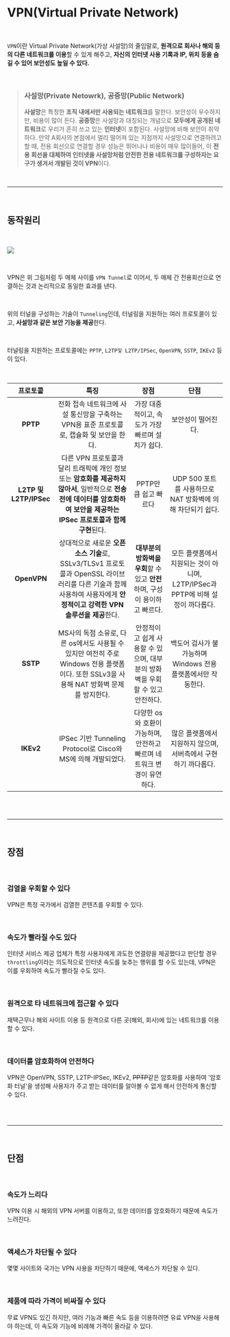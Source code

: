 # **VPN(Virtual Private Network)**

<br>

`VPN`이란 Virtual Private Network(가상 사설망)의 줄임말로, **원격으로 회사나 해외 등의 다른 네트워크를 이용**할 수 있게 해주고, **자신의 인터넷 사용 기록과 IP, 위치 등을 숨길 수 있어 보안성도 높일 수 있다.**


<br>

> ### **사설망(Private Netowrk), 공중망(Public Network)**
> **사설망**은 특정한 **조직 내에서만 사용되는 네트워크**를 말한다. 보안성이 우수하지만, 비용이 많이 든다.
> **공중망**은 사설망과 대칭되는 개념으로 **모두에게 공개된 네트워크**로 우리가 흔히 쓰고 있는 **인터넷**이 포함된다. 사설망에 비해 보안이 취약하다.
> 만약 A회사의 본점에서 멀리 떨어져 있는 지점까지 사설망으로 연결하려고 할 때, 전용 회선으로 연결할 경우 성능은 뛰어나나 비용이 매우 많이들어, 이 **전용 회선을 대체하여 인터넷을 사설망처럼 안전한 전용 네트워크를 구성하자는 요구가 생겨서 개발된 것이 VPN**이다.


<br>

---
<br>

## **동작원리**

<br>

![](https://velog.velcdn.com/images/younghyun/post/9a9dc291-462f-4265-b89c-c09db3377e86/image.png)

<br>

VPN은 위 그림처럼 두 매체 사이를 `VPN Tunnel`로 이어서, 두 매체 간 전용회선으로 연결하는 것과 논리적으로 동일한 효과를 낸다.

<br>

위의 터널을 구성하는 기술이 `Tunneling`인데, 터널링을 지원하는 여러  프로토콜이 있고, **사설망과 같은 보안 기능을 제공**한다.

<br>

터널링을 지원하는 프로토콜에는 `PPTP`, `L2TP및 L2TP/IPSec`, `OpenVPN`, `SSTP`, `IKEv2` 등이 있다.

<br>

|프로토콜|특징|장점|단점|
|:---:|:---:|:---:|:---:|
|**PPTP**|전화 접속 네트워크에 사설 통신망을 구축하는 VPN용 표준 프로토콜로, 캡슐화 및 보안을 한다.|가장 대중적이고, 속도가 가장 빠르며 설치가 쉽다.|보안성이 떨어진다.|
|**L2TP 및 L2TP/IPSec**|다른 VPN 프로토콜과 달리 트래픽에 개인 정보 또는 **암호화를 제공하지 않아서**, 일반적으로 **전송 전에 데이터를 암호화하여 보안을 제공하는 IPSec 프로토콜과 함께 구현**된다.|PPTP만큼 쉽고 빠르다|UDP 500 포트를 사용하므로 NAT 방화벽에 의해 차단되기 쉽다.|
|**OpenVPN**|상대적으로 새로운 **오픈소스 기술**로, SSLv3/TLSv1 프로토콜과 OpenSSL 라이브러리를 다른 기술과 함께 사용하여 사용자에게 **안정적이고 강력한 VPN 솔루션을 제공**한다.|**대부분의 방화벽을 우회**할 수 있고 **안전**하며, 구성이 용이하고 빠르다.|모든 플랫폼에서 지원되는 것이 아니며, L2TP/IPSec과 PPTP에 비해 설정이 까다롭다.|
|**SSTP**|MS사의 독점 소유로, 다른 os에서도 사용될 수 있지만 여전히 주로 Windows 전용 플랫폼이다. 또한 SSLv3을 사용해 NAT 방화벽 문제를 방지한다.|안정적이고 쉽게 사용할 수 있으며, 대부분의 방화벽을 우회할 수 있고 안전하다.|백도어 검사가 불가능하며 Windows 전용 플랫폼에서만 작동한다.|
|**IKEv2**|IPSec 기반 Tunneling Protocol로 Cisco와 MS에 의해 개발되었다. |다양한 os와 호환이 가능하며, 안전하고 빠르며 네트워크 변경이 유연하다.|많은 플랫폼에서 지원하지 않으며, 서버측에서 구현하기 까다롭다.|
<br><br>

---
<br>

## **장점**

<br>

### **검열을 우회할 수 있다**
VPN은 특정 국가에서 검열한 콘텐츠를 우회할 수 있다.

<Br>

### **속도가 빨라질 수도 있다**
인터넷 서비스 제공 업체가 특정 사용자에게 과도한 연결량을 제공했다고 판단할 경우 `throttling`이라는 의도적으로 인터넷 속도를 늦추는 행위를 할 수도 있는데, VPN은 이를 우회하여 속도가 빨라질 수도 있다.

<br>

### **원격으로 타 네트워크에 접근할 수 있다**
재택근무나 해외 사이트 이용 등 원격으로 다른 곳(해외, 회사)에 있는 네트워크를 이용할 수 있다.

<br>

### **데이터를 암호화하여 안전하다**
VPN은 OpenVPN, SSTP, L2TP-IPSec, IKEv2, ~~PPTP~~같은 암호화를 사용하여 '암호화 터널'을 생성해 사용자가 주고 받는 데이터를 알아볼 수 없게 해서 안전하게 통신할 수 있다.


<br><br>
- - -



<br>

## **단점**

<br>

### **속도가 느리다**  
VPN 이용 시 해외의 VPN 서버를 이용하고, 또한 데이터를 암호화하기 때문에 속도가 느려진다.

<br>

### **액세스가 차단될 수 있다**  
몇몇 사이트와 국가는 VPN 사용을 차단하기 때문에, 액세스가 차단될 수 있다.

<br>

### **제품에 따라 가격이 비싸질 수 있다**  
무료 VPN도 있긴 하지만, 여러 기능과 빠른 속도 등을 이용하려면 유료 VPN을 사용해야 하는데, 이 속도와 기능에 비례해 가격이 올라갈 수 있다.